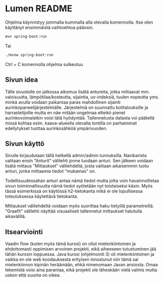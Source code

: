 # Lumen README

Ohjelma käynnistyy jommalla kummalla alla olevalla komennolla. Itse olen käyttänyt ensimmäistä vaihtoehtoa pääosin.

```bash
mvn spring-boot:run
```

Tai

```bash
./mvnw spring-boot:run
```

Ctrl + C komennolla ohjelma sulkeutuu

## Sivun idea
Tälle sivustolle on jatkossa aikomus lisätä antureita, jotka mittaavat mm. valoisuutta, lämpötilaa/kosteutta, sijaintia, 
uv-indeksiä, tuulen nopeutta yms. minkä avulla voidaan paikantaa paras mahdollinen sijainti aurinkopaneelijärjestelmälle.
Järjestelmä on suunnattu kotitalouksille ja harrastelijoille mutta en näe mitään ongelmaa etteikö pienet aurinkovoimalatkin
voisi tätä hyödyntää.
Tallennetusta datasta voi päätellä missä kohtaa esim. kaava-alueella olevalla tontilla on parhaimmat edellytykset tuottaa
aurinkosähköä ympärivuoden.


## Sivun käyttö

Sivulle kirjaudutaan tällä hetkellä admin/admin tunnuksilla. Navibarista valitaan ensin "Anturit" välilehti jonne luodaan anturi.
Sen jälkeen voidaan lisätä mittaus "Mittaukset" välilehdeltä, josta valitaan aikaisemmin luotu anturi, jonka mittaamia
tiedot "mukamas" on. 

Todellisuudessahan anturi antaa nämä tiedot mutta jotta voin havainnollistaa sivun toiminnallisuutta
nämä tiedot syötetään nyt toistaiseksi käsin. Myös tässä esimerkissä on käytössä h2-tietokanta mikä ei ole lopullisessa
toteutuksessa käytettävä tietokanta.

Mittaukset välilehdeltä voidaan myös suorittaa haku tietyillä parametreillä. "Graafit" välilehti näyttää visuaaliseti 
tallennetut mittaukset halutulla aikavälillä.

## Itsearviointi

Vaadin flow (kuten myös tämä kurssi) on ollut mielenkiintoinen ja ehdottomasti oppimisen arvoinen projekti, eikä aiheeseen
tutustuminen jää tähän kurssin loppuessa. Java kurssi (ohjelmointi 3) oli mielenkiintoinen ja vaikka en ole web koodauksesta
erityisen innostunut niin tämä sai mielenkiinnon kipinän heräämään, ehkä nimenomaan Javan ansiosta. 
Omaa tekemistä voisi aina parantaa, eikä projekti ole läheskään vielä valmis mutta uskon että suunta on oikea.
